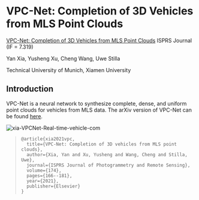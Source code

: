 # VPC-Net: Completion of 3D Vehicles from MLS Point Clouds
[VPC-Net: Completion of 3D Vehicles from MLS Point Clouds](https://www.sciencedirect.com/science/article/abs/pii/S0924271621000344)  ISPRS Journal (IF = 7.319) 

Yan Xia, Yusheng Xu, Cheng Wang, Uwe Stilla

Technical University of Munich, Xiamen University



## Introduction

VPC-Net is a neural network to synthesize complete, dense, and uniform point clouds for vehicles from MLS data. The arXiv version of VPC-Net can be found [here](https://arxiv.org/abs/2008.03404).

![xia-VPCNet-Real-time-vehicle-com](./demo/xia_VPCNet_Real-time_vehicle_completion_using_Kitti_dataset.gif)

> ```
> @article{xia2021vpc,
>   title={VPC-Net: Completion of 3D vehicles from MLS point clouds},
>   author={Xia, Yan and Xu, Yusheng and Wang, Cheng and Stilla, Uwe},
>   journal={ISPRS Journal of Photogrammetry and Remote Sensing},
>   volume={174},
>   pages={166--181},
>   year={2021},
>   publisher={Elsevier}
> }
> ```



